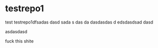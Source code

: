 # testrepo1
test testrepo1dfsadas
dasd sada s das da
dasdasdas d
edsdasdsad
dasd

asdasdasd

fuck this shite

